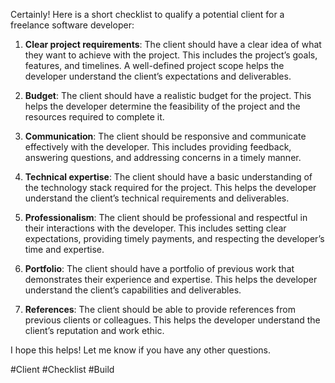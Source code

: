 Certainly! Here is a short checklist to qualify a potential client for a freelance software developer:

1. **Clear project requirements**: The client should have a clear idea of what they want to achieve with the project. This includes the project’s goals, features, and timelines. A well-defined project scope helps the developer understand the client’s expectations and deliverables.
    
2. **Budget**: The client should have a realistic budget for the project. This helps the developer determine the feasibility of the project and the resources required to complete it.
    
3. **Communication**: The client should be responsive and communicate effectively with the developer. This includes providing feedback, answering questions, and addressing concerns in a timely manner.
    
4. **Technical expertise**: The client should have a basic understanding of the technology stack required for the project. This helps the developer understand the client’s technical requirements and deliverables.
    
5. **Professionalism**: The client should be professional and respectful in their interactions with the developer. This includes setting clear expectations, providing timely payments, and respecting the developer’s time and expertise.
    
6. **Portfolio**: The client should have a portfolio of previous work that demonstrates their experience and expertise. This helps the developer understand the client’s capabilities and deliverables.
    
7. **References**: The client should be able to provide references from previous clients or colleagues. This helps the developer understand the client’s reputation and work ethic.
    

I hope this helps! Let me know if you have any other questions.

#Client
#Checklist
#Build 
